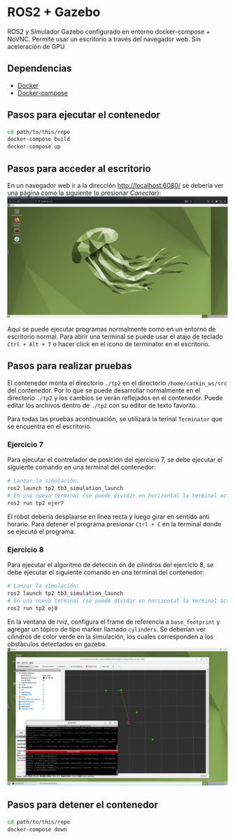 # ROS2 + Gazebo

ROS2 y Simulador Gazebo configurado en entorno docker-compose + NoVNC. Permite usar un escritorio a través del navegador web. Sin aceleración de GPU 


## Dependencias
- [Docker](https://docs.docker.com/engine/install/ubuntu/)
- [Docker-compose](https://docs.docker.com/compose/install/)


## Pasos para ejecutar el contenedor
```bash
cd path/to/this/repo
docker-compose build
docker-compose up
```

## Pasos para acceder al escritorio
En un navegador web ir a la dirección [http://localhost:6080/](http://localhost:6080/) se debería ver una página como la siguiente (o presionar *Conectar*):
![NoVNC](./images/desktop.png)

Aquí se puede ejecutar programas normalmente como en un entorno de escritorio normal. Para abrir una terminal se puede usar el atajo de teclado `Ctrl + Alt + T` o hacer click en el icono de terminator en el escritorio.

## Pasos para realizar pruebas
El contenedor monta el directorio `./tp2` en el directorio `/home/catkin_ws/src` del contenedor. Por lo que se puede desarrollar normalmente en el directorio `./tp2` y los cambios se verán reflejados en el contenedor. Puede editar los archivos dentro de `./tp2` con su editor de texto favorito.

Para todas las pruebas acontinuación, se utilizará la terinal `Terminator` que se encuentra en el escritorio.

### Ejercicio 7
Para ejecutar el controlador de posición del ejercicio 7, se debe ejecutar el siguiente comando en una terminal del contenedor:
```bash
# Lanzar la simulación:
ros2 launch tp2 tb3_simulation_launch
# En una nueva terminal (se puede dividir en horizontal la terminal actual) ejecutar:
ros2 run tp2 ejer7
```
El robot debería desplaarse en linea recta y luego girar en sentido anti horario. Para detener el programa presionar `Ctrl + C` en la terminal donde se ejecutó el programa.

### Ejercicio 8
Para ejecutar el algoritmo de deteccin ón de cilindros del ejercicio 8, se debe ejecutar el siguiente comando en una terminal del contenedor:
```bash
# Lanzar la simulación:
ros2 launch tp2 tb3_simulation_launch
# En una nueva terminal (se puede dividir en horizontal la terminal actual) ejecutar:
ros2 run tp2 ej8
```
En la ventana de rviz, configura el frame de referencia a `base_footprint` y agregar un tópico de tipo marker llamado `cylinders`. Se deberían ver cilindros de color verde en la simulación, los cuales corresponden a los obstáculos detectados en gazebo.
![Rviz](./images/ej8.png)

## Pasos para detener el contenedor
```bash
cd path/to/this/repo
docker-compose down
```